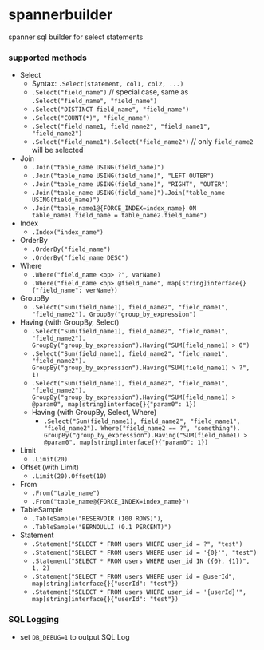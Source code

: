 # spannerbuilder
spanner sql builder for select statements

### supported methods
- Select
    - Syntax: `.Select(statement, col1, col2, ...)`
    - `.Select("field_name")` // special case, same as `.Select("field_name", "field_name")`
    - `.Select("DISTINCT field_name", "field_name")`
    - `.Select("COUNT(*)", "field_name")`
    - `.Select("field_name1, field_name2", "field_name1", "field_name2")`
    - `.Select("field_name1").Select("field_name2")` // only `field_name2` will be selected
- Join
    - `.Join("table_name USING(field_name)")`
    - `.Join("table_name USING(field_name)", "LEFT OUTER")`
    - `.Join("table_name USING(field_name)", "RIGHT", "OUTER")`
    - `.Join("table_name USING(field_name)").Join("table_name USING(field_name)")`
    - `.Join("table_name1@{FORCE_INDEX=index_name} ON table_name1.field_name = table_name2.field_name")`
- Index
    - `.Index("index_name")`
- OrderBy
    - `.OrderBy("field_name")`
    - `.OrderBy("field_name DESC")`
- Where
    - `.Where("field_name <op> ?", varName)`
    - `.Where("field_name <op> @field_name", map[string]interface{}{"field_name": verName})`
- GroupBy
    - `.Select("Sum(field_name1), field_name2", "field_name1", "field_name2").
            GroupBy("group_by_expression")`
- Having (with GroupBy, Select)
    - `.Select("Sum(field_name1), field_name2", "field_name1", "field_name2").
            GroupBy("group_by_expression").Having("SUM(field_name1) > 0")`
    - `.Select("Sum(field_name1), field_name2", "field_name1", "field_name2").
            GroupBy("group_by_expression").Having("SUM(field_name1) > ?", 1)`
    - `.Select("Sum(field_name1), field_name2", "field_name1", "field_name2").
            GroupBy("group_by_expression").Having("SUM(field_name1) > @param0", map[string]interface{}{"param0": 1})`
    - Having (with GroupBy, Select, Where)
        - `.Select("Sum(field_name1), field_name2", "field_name1", "field_name2").
                Where("field_name2 == ?", "something").
                GroupBy("group_by_expression").Having("SUM(field_name1) > @param0", map[string]interface{}{"param0": 1})`
- Limit
    - `.Limit(20)`
- Offset (with Limit)
    - `.Limit(20).Offset(10)`
- From
    - `.From("table_name")`
    - `.From("table_name@{FORCE_INDEX=index_name}")`
- TableSample
    - `.TableSample("RESERVOIR (100 ROWS)")`,
    - `.TableSample("BERNOULLI (0.1 PERCENT)")`
- Statement
    - `.Statement("SELECT * FROM users WHERE user_id = ?", "test")`
    - `.Statement("SELECT * FROM users WHERE user_id = '{0}'", "test")`
    - `.Statement("SELECT * FROM users WHERE user_id IN ({0}, {1})", 1, 2)`
    - `.Statement("SELECT * FROM users WHERE user_id = @userId", map[string]interface{}{"userId": "test"})`
    - `.Statement("SELECT * FROM users WHERE user_id = '{userId}'", map[string]interface{}{"userId": "test"})`

### SQL Logging
- set `DB_DEBUG=1` to output SQL Log
